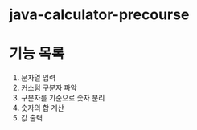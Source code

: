 # java-calculator-precourse

# 기능 목록
1. 문자열 입력
2. 커스텀 구분자 파악
3. 구분자를 기준으로 숫자 분리
4. 숫자의 합 계산
5. 값 출력


